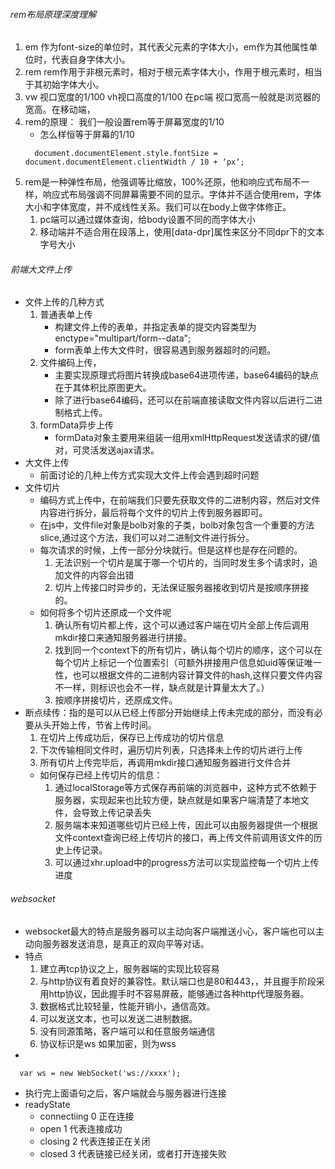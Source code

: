 ###### rem布局原理深度理解
1. em 作为font-size的单位时，其代表父元素的字体大小，em作为其他属性单位时，代表自身字体大小。
2. rem rem作用于非根元素时，相对于根元素字体大小，作用于根元素时，相当于其初始字体大小。
3. vw 视口宽度的1/100  vh视口高度的1/100
在pc端 视口宽高一般就是浏览器的宽高。在移动端，
4. rem的原理： 我们一般设置rem等于屏幕宽度的1/10
   + 怎么样恒等于屏幕的1/10
   ```
     document.documentElement.style.fontSize = document.documentElement.clientWidth / 10 + ‘px‘; 
   ```
5. rem是一种弹性布局，他强调等比缩放，100%还原，他和响应式布局不一样，响应式布局强调不同屏幕需要不同的显示。字体并不适合使用rem，字体大小和字体宽度，并不成线性关系。我们可以在body上做字体修正。
   1. pc端可以通过媒体查询，给body设置不同的而字体大小
   2. 移动端并不适合用在段落上，使用[data-dpr]属性来区分不同dpr下的文本字号大小
###### 前端大文件上传
+ 文件上传的几种方式
   1. 普通表单上传
      + 构建文件上传的表单，并指定表单的提交内容类型为enctype="multipart/form--data";
      + form表单上传大文件时，很容易遇到服务器超时的问题。
   2. 文件编码上传，
      + 主要实现原理式将图片转换成base64进项传递，base64编码的缺点在于其体积比原图更大。
      + 除了进行base64编码，还可以在前端直接读取文件内容以后进行二进制格式上传。
   3. formData异步上传
      + formData对象主要用来组装一组用xmlHttpRequest发送请求的键/值对，可灵活发送ajax请求。
+ 大文件上传
   + 前面讨论的几种上传方式实现大文件上传会遇到超时问题
+ 文件切片
   + 编码方式上传中，在前端我们只要先获取文件的二进制内容，然后对文件内容进行拆分，最后将每个文件的切片上传到服务器即可。
   + 在js中，文件file对象是bolb对象的子类，bolb对象包含一个重要的方法slice,通过这个方法，我们可以对二进制文件进行拆分。
   + 每次请求的时候，上传一部分分块就行。但是这样也是存在问题的。
      1. 无法识别一个切片是属于哪一个切片的，当同时发生多个请求时，追加文件的内容会出错
      2. 切片上传接口时异步的，无法保证服务器接收到切片是按顺序拼接的。
   + 如何将多个切片还原成一个文件呢
      1. 确认所有切片都上传，这个可以通过客户端在切片全部上传后调用mkdir接口来通知服务器进行拼接。
      2. 找到同一个context下的所有切片，确认每个切片的顺序，这个可以在每个切片上标记一个位置索引（可额外拼接用户信息如uid等保证唯一性，也可以根据文件的二进制内容计算文件的hash,这样只要文件内容不一样，则标识也会不一样，缺点就是计算量太大了。）
      3. 按顺序拼接切片，还原成文件。
+ 断点续传：指的是可以从已经上传部分开始继续上传未完成的部分，而没有必要从头开始上传，节省上传时间。
   1. 在切片上传成功后，保存已上传成功的切片信息
   2. 下次传输相同文件时，遍历切片列表，只选择未上传的切片进行上传
   3. 所有切片上传完毕后，再调用mkdir接口通知服务器进行文件合并
   + 如何保存已经上传切片的信息：
      1. 通过localStorage等方式保存再前端的浏览器中，这种方式不依赖于服务器，实现起来也比较方便，缺点就是如果客户端清楚了本地文件，会导致上传记录丢失
      2. 服务端本来知道哪些切片已经上传，因此可以由服务器提供一个根据文件context查询已经上传切片的接口，再上传文件前调用该文件的历史上传记录。
      3. 可以通过xhr.upload中的progress方法可以实现监控每一个切片上传进度
###### websocket
+ websocket最大的特点是服务器可以主动向客户端推送小心，客户端也可以主动向服务器发送消息，是真正的双向平等对话。
+ 特点
   1. 建立再tcp协议之上，服务器端的实现比较容易
   2. 与http协议有着良好的兼容性。默认端口也是80和443，，并且握手阶段采用http协议，因此握手时不容易屏蔽，能够通过各种http代理服务器。
   3. 数据格式比较轻量，性能开销小，通信高效。
   4. 可以发送文本，也可以发送二进制数据。
   5. 没有同源策略，客户端可以和任意服务端通信
   6. 协议标识是ws 如果加密，则为wss
+ 
```
  var ws = new WebSocket('ws://xxxx');
```
+ 执行完上面语句之后，客户端就会与服务器进行连接
+ readyState 
   + connectiing 0 正在连接
   + open 1 代表连接成功
   + closing 2 代表连接正在关闭
   + closed 3 代表链接已经关闭，或者打开连接失败
